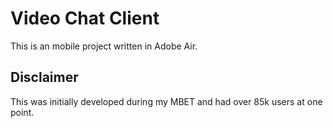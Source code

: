 # Video Chat Client
This is an mobile project written in Adobe Air.

## Disclaimer
This was initially developed during my MBET and had over 85k users at one point.